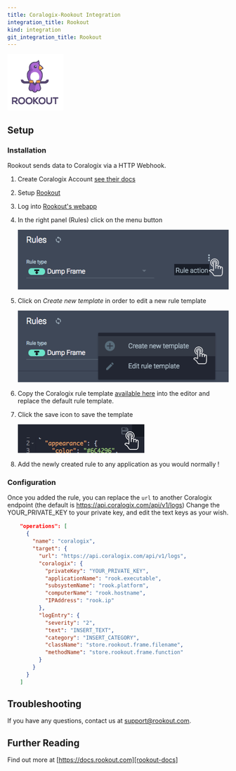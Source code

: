 ```yaml
---
title: Coralogix-Rookout Integration
integration_title: Rookout
kind: integration
git_integration_title: Rookout
---
```


![logo][rookout-image]

## Setup

### Installation

Rookout sends data to Coralogix via a HTTP Webhook.

1. Create Coralogix Account [see their docs](coralogix-docs-url)

2. Setup [Rookout][rookout-url]

3. Log into [Rookout's webapp][rookout-app-url]

1. In the right panel (Rules) click on the menu button

    ![Rule actions menu](screenshots/click_rule_action.png)

1. Click on *Create new template* in order to edit a new rule template

    ![Create new template button](screenshots/click_new_template.png)

1. Copy the Coralogix rule template [available here](coralogix-template.json) into the editor and replace the default rule template.


1. Click the save icon to save the template

    ![Click Save Icon](screenshots/click_save.png)

1. Add the newly created rule to any application as you would normally !

### Configuration

Once you added the rule, you can replace the `url` to another Coralogix endpoint (the default is https://api.coralogix.com/api/v1/logs)
Change the YOUR_PRIVATE_KEY to your private key, and edit the text keys as your wish.

```json
	"operations": [
      {
        "name": "coralogix",
        "target": {
          "url": "https://api.coralogix.com/api/v1/logs",
          "coralogix": {
            "privateKey": "YOUR_PRIVATE_KEY",
            "applicationName": "rook.executable",
            "subsystemName": "rook.platform",
            "computerName": "rook.hostname",
            "IPAddress": "rook.ip"
          },
          "logEntry": {
            "severity": "2",
            "text": "INSERT_TEXT",
            "category": "INSERT_CATEGORY",
            "className": "store.rookout.frame.filename",
            "methodName": "store.rookout.frame.function"
          }
        }
      }
    ]
```

## Troubleshooting
If you have any questions, contact us at support@rookout.com.

## Further Reading
Find out more at [https://docs.rookout.com][rookout-docs]

[rookout-image]: logos/avatars-bot.png
[rookout-url]: https://docs.rookout.com/docs/getting-started.html
[rookout-docs]: https://docs.rookout.com/
[rookout-app-url]: https://app.rookout.com
[coralogix-docs-url]: https://coralogix.com/
